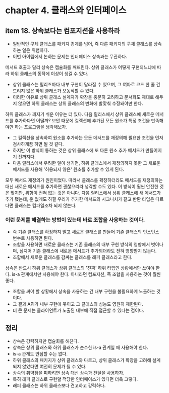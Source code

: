 # chapter 4. 클래스와 인터페이스

## item 18. 상속보다는 컴포지션을 사용하라

* 일반적인 구체 클래스를 패키지 경계를 넘어, 즉 다른 패키지의 구체 클래스를 상속하는 일은 위험하다.
* 이번 아이템에서 논하는 문제는 인터페이스 상속과는 무관하다.

메서드 호출과 달리 상속은 캡슐화를 깨뜨린다. 상위 클래스가 어떻게 구현되느냐에 따라 하위 클래스의 동작에 이상이 생길 수 있다.

* 상위 클래스는 릴리즈마다 내부 구현이 달라질 수 있으며, 그 여파로 코드 한 줄 건드리지 않은 하위 클래스가 오동작할 수 있다.
* 이러한 이유로 상위 클래스 설계자가 확장을 충분히 고려하고 문서화도 제대로 해두지 않으면 하위 클래스는 상위 클래스의 변화에 발맞춰 수정돼야만 한다.

하위 클래스가 깨지기 쉬운 이유는 더 있다. 다음 릴리스에서 상위 클래스에 새로운 메서드를 추가하다면 어떨까?
보안 때문에 컬렉션에 추가된 모든 원소가 특정 조건을 만족해야만 하는 프로그램을 생각해보자.

* 그 컬렉션을 상속하여 원소를 추가하는 모든 메서드를 재정의해 필요한 조건을 먼저 검사하게끔 하면 될 것 같다.
* 하지만 이 방식이 통하는 것은 상위 클래스에 또 다른 원소 추가 메서드가 만들어지기 전까지다.
* 다음 릴리스에서 우려한 일이 생기면, 하위 클래스에서 재정의하지 못한 그 새로운 메서드를 사용해 '허용되지 않은' 원소를 추가할 수 있게 된다.

모두 메서드 재정의가 원인이었다.
따라서 클래스를 확장하더라도 메서드를 재정의하는 대신 새로운 메서드를 추가하면 괜찮으리라 생각할 수도 있다.
이 방식이 훨씬 안전한 것은 맞지만, 위험이 전혀 없는 것은 아니다.
다음 릴리스에서 상위 클래스에 새 메서드가 추가 됐는데, 운 없게도 하필 우리가 추가한 메서드와 시그니처가 같고 반환 타입은 다르다면 클래스는 컴파일조차 되지 않는다.
 
### 이런 문제를 해결하는 방법이 있는데 바로 조합을 사용하는 것이다. 

* 즉 기존 클래스를 확장하지 말고 새로운 클래스를 만들어 기존 클래스의 인스턴스 변수로 사용하면 된다.
* 조합을 사용하면 새로운 클래스는 기존 클래스의 내부 구현 방식의 영향에서 벗어나며, 심지어 기존 클래스에 새로운 메서드가 추가되더라도 전혀 영향받지 않는다.
* 조합에서 새로운 클래스를 감싸는 클래스를 래퍼 클래스라고 한다. 

상속은 반드시 하위 클래스가 상위 클래스의 '진짜' 하위 타입인 상황에서만 쓰여야 한다. is-a 관계에서만 사용해야 한다.
아니라면 컴포지션, 즉 조합을 사용하는 것이 훨씬 좋다.

* 조합을 써야 할 상황에서 상속을 사용하는 건 내부 구현을 불필요하게 노출하는 것이다.
* 그 결과 API가 내부 구현에 묶이고 그 클래스의 성능도 영원히 제한된다.
* 더 큰 문제는 클라이언트가 노출된 내부에 직접 접근할 수 있다는 점이다.

## 정리

* 상속은 강력하지만 캡슐화를 해친다.
* 상속은 상위 클래스와 하위 클래스가 순수한 is-a 관계일 때 사용해야 한다.
* is-a 관계도 안심할 수는 없다.
* 하위 클래스의 패키지가 상위 클래스와 다르고, 상위 클래스가 확장을 고려해 설계되지 않았다면 여전히 문제가 될 수 있다.
* 상속의 취약점을 피하려면 상속 대신 상속과 전달을 사용하자.
* 특히 래퍼 클래스로 구현할 적당한 인터페이스가 있다면 더욱 그렇다.
* 래퍼 클래스는 하위 클래스보다 견고하고 강력하다.

